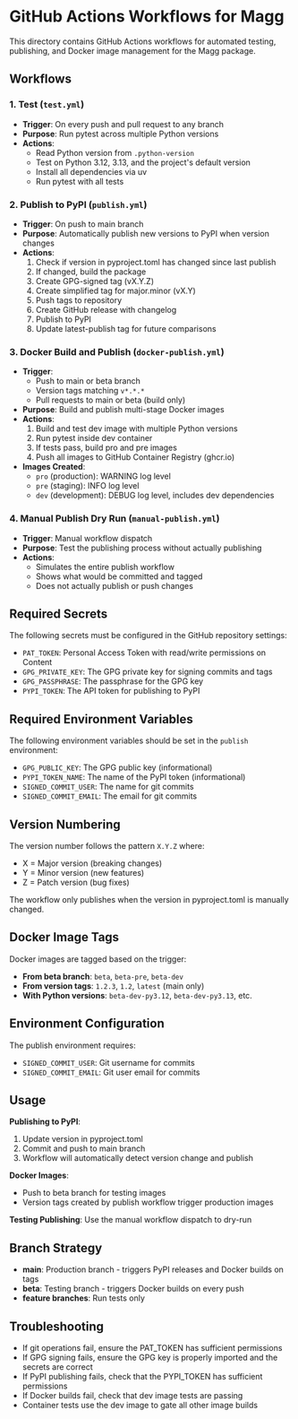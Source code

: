 # GitHub Actions Workflows for Magg

This directory contains GitHub Actions workflows for automated testing, publishing, and Docker image management for the Magg package.

## Workflows

### 1. Test (`test.yml`)
- **Trigger**: On every push and pull request to any branch
- **Purpose**: Run pytest across multiple Python versions
- **Actions**:
  - Read Python version from `.python-version`
  - Test on Python 3.12, 3.13, and the project's default version
  - Install all dependencies via uv
  - Run pytest with all tests

### 2. Publish to PyPI (`publish.yml`)
- **Trigger**: On push to main branch
- **Purpose**: Automatically publish new versions to PyPI when version changes
- **Actions**:
  1. Check if version in pyproject.toml has changed since last publish
  2. If changed, build the package
  3. Create GPG-signed tag (vX.Y.Z)
  4. Create simplified tag for major.minor (vX.Y)
  5. Push tags to repository
  6. Create GitHub release with changelog
  7. Publish to PyPI
  8. Update latest-publish tag for future comparisons

### 3. Docker Build and Publish (`docker-publish.yml`)
- **Trigger**: 
  - Push to main or beta branch
  - Version tags matching `v*.*.*`
  - Pull requests to main or beta (build only)
- **Purpose**: Build and publish multi-stage Docker images
- **Actions**:
  1. Build and test dev image with multiple Python versions
  2. Run pytest inside dev container
  3. If tests pass, build pro and pre images
  4. Push all images to GitHub Container Registry (ghcr.io)
- **Images Created**:
  - `pro` (production): WARNING log level
  - `pre` (staging): INFO log level  
  - `dev` (development): DEBUG log level, includes dev dependencies

### 4. Manual Publish Dry Run (`manual-publish.yml`)
- **Trigger**: Manual workflow dispatch
- **Purpose**: Test the publishing process without actually publishing
- **Actions**:
  - Simulates the entire publish workflow
  - Shows what would be committed and tagged
  - Does not actually publish or push changes

## Required Secrets

The following secrets must be configured in the GitHub repository settings:

- `PAT_TOKEN`: Personal Access Token with read/write permissions on Content
- `GPG_PRIVATE_KEY`: The GPG private key for signing commits and tags
- `GPG_PASSPHRASE`: The passphrase for the GPG key
- `PYPI_TOKEN`: The API token for publishing to PyPI

## Required Environment Variables

The following environment variables should be set in the `publish` environment:

- `GPG_PUBLIC_KEY`: The GPG public key (informational)
- `PYPI_TOKEN_NAME`: The name of the PyPI token (informational)
- `SIGNED_COMMIT_USER`: The name for git commits
- `SIGNED_COMMIT_EMAIL`: The email for git commits

## Version Numbering

The version number follows the pattern `X.Y.Z` where:
- X = Major version (breaking changes)
- Y = Minor version (new features)
- Z = Patch version (bug fixes)

The workflow only publishes when the version in pyproject.toml is manually changed.

## Docker Image Tags

Docker images are tagged based on the trigger:
- **From beta branch**: `beta`, `beta-pre`, `beta-dev`
- **From version tags**: `1.2.3`, `1.2`, `latest` (main only)
- **With Python versions**: `beta-dev-py3.12`, `beta-dev-py3.13`, etc.

## Environment Configuration

The publish environment requires:
- `SIGNED_COMMIT_USER`: Git username for commits
- `SIGNED_COMMIT_EMAIL`: Git user email for commits

## Usage

**Publishing to PyPI**: 
1. Update version in pyproject.toml
2. Commit and push to main branch
3. Workflow will automatically detect version change and publish

**Docker Images**: 
- Push to beta branch for testing images
- Version tags created by publish workflow trigger production images

**Testing Publishing**: Use the manual workflow dispatch to dry-run

## Branch Strategy

- **main**: Production branch - triggers PyPI releases and Docker builds on tags
- **beta**: Testing branch - triggers Docker builds on every push
- **feature branches**: Run tests only

## Troubleshooting

- If git operations fail, ensure the PAT_TOKEN has sufficient permissions
- If GPG signing fails, ensure the GPG key is properly imported and the secrets are correct
- If PyPI publishing fails, check that the PYPI_TOKEN has sufficient permissions
- If Docker builds fail, check that dev image tests are passing
- Container tests use the dev image to gate all other image builds